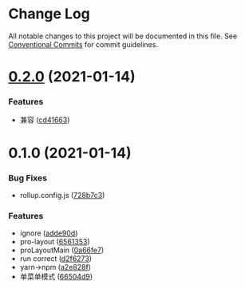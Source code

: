 # Change Log

All notable changes to this project will be documented in this file.
See [Conventional Commits](https://conventionalcommits.org) for commit guidelines.

# [0.2.0](https://github.com/wangbing0417/pro-components/compare/beer-pro-layout@0.1.0...beer-pro-layout@0.2.0) (2021-01-14)


### Features

* 兼容 ([cd41663](https://github.com/wangbing0417/pro-components/commit/cd41663d96677a730471139acdac51e59e0d6c13))





# 0.1.0 (2021-01-14)


### Bug Fixes

* rollup.config.js ([728b7c3](https://github.com/wangbing0417/pro-components/commit/728b7c3b0839dc2d3377be243ae2bf6e39f5d176))


### Features

* ignore ([adde90d](https://github.com/wangbing0417/pro-components/commit/adde90d537cd2752ef1837ecf3130e482e633737))
* pro-layout ([6561353](https://github.com/wangbing0417/pro-components/commit/65613533123c2b30ed2f4a09843c8fdec41cf06e))
* proLayoutMain ([0a66fe7](https://github.com/wangbing0417/pro-components/commit/0a66fe70bbe32c665f12234378c8a652677cd528))
* run correct ([d2f6273](https://github.com/wangbing0417/pro-components/commit/d2f6273e8ca71db4a25d971335e7a535580c4a03))
* yarn->npm ([a2e828f](https://github.com/wangbing0417/pro-components/commit/a2e828f7acb7e3d772f29230dde15fb65bb8bdee))
* 单菜单模式 ([66504d9](https://github.com/wangbing0417/pro-components/commit/66504d90981591a0657cf48fa053d5e7dc25eac0))
